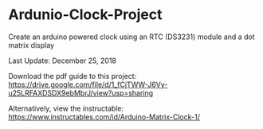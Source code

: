 # Ardunio-Clock-Project
Create an arduino powered clock using an RTC (DS3231) module and a dot matrix display

Last Update: December 25, 2018

Download the pdf guide to this project: https://drive.google.com/file/d/1_fCjTWW-J6Vy-u25LRFAXDSDX9ebMbrJ/view?usp=sharing

Alternatively, view the instructable: https://www.instructables.com/id/Arduino-Matrix-Clock-1/
